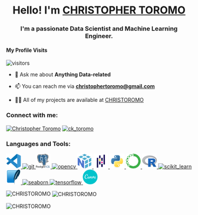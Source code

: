 <h1 align="center"> Hello! I'm <a href="https://CHRISTOROMO.github.io/My-Portfolio/index.html">CHRISTOPHER TOROMO</a> </h1>

<h3 align="center">I'm a passionate Data Scientist and Machine Learning Engineer.</h3>

#### My Profile Visits 

![visitors](https://visitor-badge.glitch.me/badge?page_id=CHRISTOROMO.CHRISTOROMO)

- 💬 Ask me about **Anything Data-related**

- 📫 You can reach me via **christophertoromo@gmail.com**

- 👨‍💻 All of my projects are available at [CHRISTOROMO](https://github.com/CHRISTOROMO?tab=repositories)

<h3 align="left">Connect with me:</h3>
<p align="left">
<a href="https://linkedin.com/in/ctoromo" target="Blank"><img align="center" src="https://raw.githubusercontent.com/rahuldkjain/github-profile-readme-generator/master/src/images/icons/Social/linked-in-alt.svg" alt="Christopher Toromo" height="30" width="40" /></a>
<a href="https://twitter.com/ck_toromo" target="blank"><img align="center" src="https://cdn.jsdelivr.net/npm/simple-icons@3.0.1/icons/twitter.svg" alt="ck_toromo" height="30" width="40" /></a>

<h3 align="left">Languages and Tools:</h3>
<p align="left"> 
<a href="https://www.code.visualstudio.com" target="_blank" rel="noreferrer"> <img src="https://github.com/devicons/devicon/blob/master/icons/vscode/vscode-original.svg" alt="r" width="40" height="40"/> </a>
<a href="https://git-scm.com/" target="_blank" rel="noreferrer"> <img src="https://www.vectorlogo.zone/logos/git-scm/git-scm-icon.svg" alt="git" width="40" height="40"/> </a> 
<a href="https://www.postgresql.org" target="_blank"> <img src="https://raw.githubusercontent.com/devicons/devicon/master/icons/postgresql/postgresql-original-wordmark.svg" alt="postgresql" width="40" height="40"/> </a> 
<a href="https://opencv.org/" target="_blank" rel="noreferrer"> <img src="https://www.vectorlogo.zone/logos/opencv/opencv-icon.svg" alt="opencv" width="40" height="40"/> </a> 
<a href="https://numpy.org/" target="_blank" rel="noreferrer"> <img src="https://github.com/devicons/devicon/blob/master/icons/numpy/numpy-original.svg" alt="pandas" width="40" height="40"/> </a> 
<a href="https://pandas.pydata.org/" target="_blank" rel="noreferrer"> <img src="https://raw.githubusercontent.com/devicons/devicon/2ae2a900d2f041da66e950e4d48052658d850630/icons/pandas/pandas-original.svg" alt="pandas" width="40" height="40"/> </a> 
<a href="https://www.python.org" target="_blank" rel="noreferrer"> <img src="https://raw.githubusercontent.com/devicons/devicon/master/icons/python/python-original.svg" alt="python" width="40" height="40"/> </a>
<a href="https://www.anaconda.org" target="_blank" rel="noreferrer"> <img src="https://github.com/devicons/devicon/blob/master/icons/anaconda/anaconda-original.svg" alt="anaconda" width="40" height="40"/> </a>
<a href="https://www.r-project.org" target="_blank" rel="noreferrer"> <img src="https://github.com/devicons/devicon/blob/master/icons/r/r-original.svg" alt="r" width="40" height="40"/> </a>
<a href="https://scikit-learn.org/" target="_blank" rel="noreferrer"> <img src="https://upload.wikimedia.org/wikipedia/commons/0/05/Scikit_learn_logo_small.svg" alt="scikit_learn" width="40" height="40"/> </a> 
<a href="https://www.sqlite.org" target="_blank" rel="noreferrer"> <img src="https://github.com/devicons/devicon/blob/master/icons/sqlite/sqlite-original.svg" alt="r" width="40" height="40"/> </a>
<a href="https://seaborn.pydata.org/" target="_blank" rel="noreferrer"> <img src="https://seaborn.pydata.org/_images/logo-mark-lightbg.svg" alt="seaborn" width="40" height="40"/> </a> <a href="https://www.tensorflow.org" target="_blank" rel="noreferrer"> <img src="https://www.vectorlogo.zone/logos/tensorflow/tensorflow-icon.svg" alt="tensorflow" width="40" height="40"/> </a> 
<a href="https://www.canva.com/" target="_blank" rel="noreferrer"> <img src="https://github.com/devicons/devicon/blob/master/icons/canva/canva-original.svg" width="40" height="40"/> </a>
</p>

<p><img align="left" src="https://github-readme-stats.vercel.app/api/top-langs?username=CHRISTOROMO&show_icons=true&locale=en&layout=compact" alt="CHRISTOROMO" /></p>

<p>&nbsp;<img align="center" src="https://github-readme-stats.vercel.app/api?username=CHRISTOROMO&show_icons=true&locale=en" alt="CHRISTOROMO" /></p>

<p><img align="center" src="https://github-readme-streak-stats.herokuapp.com/?user=estherogutu&" alt="CHRISTOROMO" /></p>
